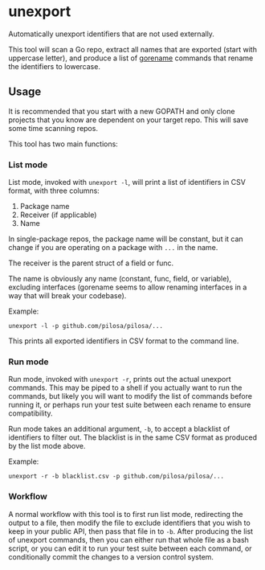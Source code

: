 # unexport

Automatically unexport identifiers that are not used externally.

This tool will scan a Go repo, extract all names that are exported (start with uppercase letter), and produce a list of [gorename](https://github.com/golang/tools/blob/master/refactor/rename/rename.go) commands that rename the identifiers to lowercase.

## Usage

It is recommended that you start with a new GOPATH and only clone projects that you know are dependent on your target repo. This will save some time scanning repos.

This tool has two main functions:

### List mode

List mode, invoked with `unexport -l`, will print a list of identifiers in CSV format, with three columns:

1. Package name
2. Receiver (if applicable)
3. Name

In single-package repos, the package name will be constant, but it can change if you are operating on a package with `...` in the name.

The receiver is the parent struct of a field or func.

The name is obviously any name (constant, func, field, or variable), excluding interfaces (gorename seems to allow renaming interfaces in a way that will break your codebase).

Example:

```
unexport -l -p github.com/pilosa/pilosa/...
```

This prints all exported identifiers in CSV format to the command line.

### Run mode

Run mode, invoked with `unexport -r`, prints out the actual unexport commands. This may be piped to a shell if you actually want to run the commands, but likely you will want to modify the list of commands before running it, or perhaps run your test suite between each rename to ensure compatibility.

Run mode takes an additional argument, `-b`, to accept a blacklist of identifiers to filter out. The blacklist is in the same CSV format as produced by the list mode above.

Example:

```
unexport -r -b blacklist.csv -p github.com/pilosa/pilosa/...
```

### Workflow

A normal workflow with this tool is to first run list mode, redirecting the output to a file, then modify the file to exclude identifiers that you wish to keep in your public API, then pass that file in to `-b`. After producing the list of unexport commands, then you can either run that whole file as a bash script, or you can edit it to run your test suite between each command, or conditionally commit the changes to a version control system.
